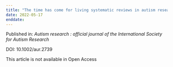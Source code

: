 ```yaml
---
title: "The time has come for living systematic reviews in autism research."
date: 2022-05-17
enddate:
---
```


Published in: *Autism research : official journal of the International Society for Autism Research*

DOI: 10.1002/aur.2739

This article is not available in Open Access



